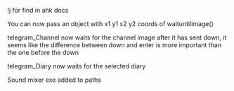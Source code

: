 !j for find in ahk docs

You can now pass an object with x1 y1 x2 y2 coords of waituntilimage()

telegram_Channel now waits for the channel image after it has sent down, it seems like the difference between down and enter is more important than the one before the down

telegram_Diary now waits for the selected diary

Sound mixer exe added to paths